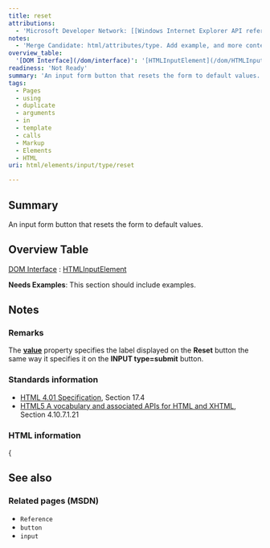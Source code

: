 ```yaml
---
title: reset
attributions:
  - 'Microsoft Developer Network: [[Windows Internet Explorer API reference](http://msdn.microsoft.com/en-us/library/ie/hh828809%28v=vs.85%29.aspx) Article]'
notes:
  - 'Merge Candidate: html/attributes/type. Add example, and more contents.'
overview_table:
  '[DOM Interface](/dom/interface)': '[HTMLInputElement](/dom/HTMLInputElement)'
readiness: 'Not Ready'
summary: 'An input form button that resets the form to default values.'
tags:
  - Pages
  - using
  - duplicate
  - arguments
  - in
  - template
  - calls
  - Markup
  - Elements
  - HTML
uri: html/elements/input/type/reset

---
```

## <span>Summary</span>

An input form button that resets the form to default values.

## <span>Overview Table</span>

[DOM Interface](/dom/interface)
:   [HTMLInputElement](/dom/HTMLInputElement)

**Needs Examples**: This section should include examples.

## <span>Notes</span>

### <span>Remarks</span>

The [**value**](/html/attributes/value_(button_element)) property specifies the label displayed on the **Reset** button the same way it specifies it on the **INPUT type=submit** button.

### <span>Standards information</span>

-   [HTML 4.01 Specification](http://go.microsoft.com/fwlink/p/?linkid=25320), Section 17.4
-   [HTML5 A vocabulary and associated APIs for HTML and XHTML](http://go.microsoft.com/fwlink/p/?linkid=221374), Section 4.10.7.1.21

### <span>HTML information</span>

{

## <span>See also</span>

### <span>Related pages (MSDN)</span>

-   `Reference`
-   `button`
-   `input`
